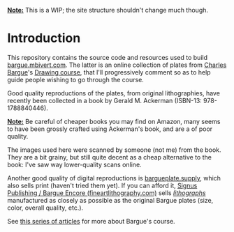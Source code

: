 **<u>Note:</u>** This is a WIP; the site structure shouldn't change
much though.

# Introduction
This repository contains the source code and resources used to
build [bargue.mbivert.com][bargue.mbivert.com]. The latter is
an online collection of plates from [Charles Bargue][wp-en-bargue]'s
[Drawing course][archive-bargue], that I'll progressively comment
so as to help guide people wishing to go through the course.

Good quality reproductions of the plates, from original lithographies,
have recently been collected in a book by Gerald M. Ackerman
(ISBN-13: 978-1788840446).

**<u>Note:</u>** Be careful of cheaper books you may find on Amazon,
many seems to have been grossly crafted using Ackerman's book, and are
a of poor quality.

The images used here were scanned by someone (not me) from the book.
They are a bit grainy, but still quite decent as a cheap alternative to
the book: I've saw way lower-quality scans online.

Another good quality of digital reproductions is
[bargueplate.supply][bargueplate.supply], which also sells print (haven't
tried them yet). If you can afford it,
[Signus Publishing / Bargue Encore (fineartlithography.com)][signus-publishing] sells
[*lithographs*][wp-en-lithography] manufactured as closely as possible
as the original Bargue plates (size, color, overall quality, etc.).

See [this series of articles][tales-bargue] for more about Bargue's course.

[bargue.mbivert.com]: https://bargue.mbivert.com
[archive-bargue]: https://archive.org/details/C.BargueDrawingCourse
[wp-en-bargue]: https://en.wikipedia.org/wiki/Charles_Bargue
[tales-bargue]: https://tales.mbivert.com/on-bargue-drawing-course/
[bargueplate.supply]: https://bargueplate.supply/
[signus-publishing]: https://fineartlithography.com/en/
[wp-en-lithography]: https://en.wikipedia.org/wiki/Lithography